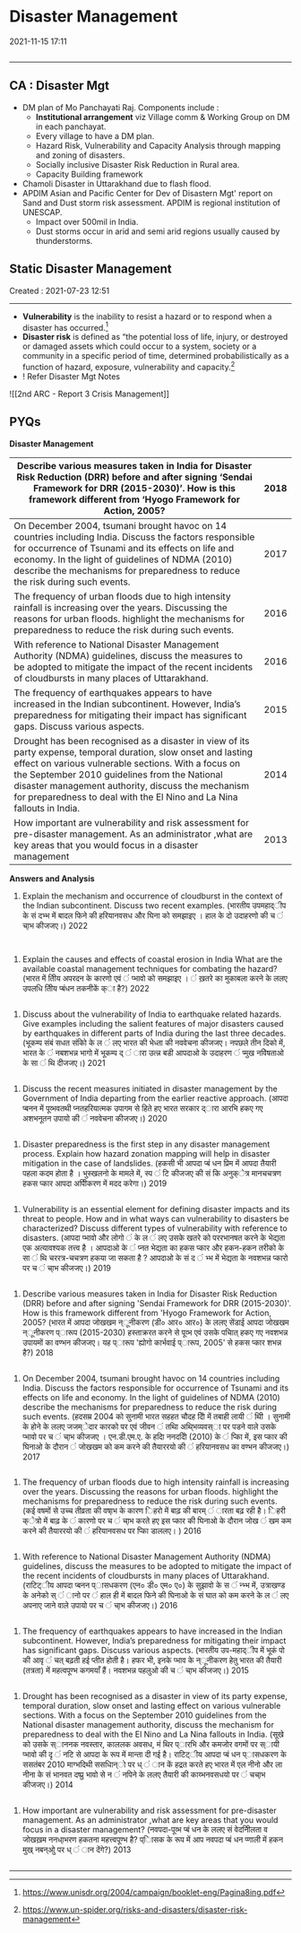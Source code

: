 # Disaster Management

2021-11-15 17:11

```toc
```

---

## CA : Disaster Mgt

- DM plan of Mo Panchayati Raj. Components include :
	- **Institutional arrangement** viz Village comm & Working Group on DM in each panchayat.
	- Every village to have a DM plan.
	- Hazard Risk, Vulnerability and Capacity Analysis through mapping and zoning of disasters.
	- Socially inclusive Disaster Risk Reduction in Rural area.
	- Capacity Building framework
- Chamoli Disaster in Uttarakhand due to flash flood.
- APDIM Asian and Pacific Center for Dev of Disastern Mgt' report on Sand and Dust storm risk assessment. APDIM is regional institution of UNESCAP.
	- Impact over 500mil in India.
	- Dust storms occur in arid and semi arid regions usually caused by thunderstorms.

## Static Disaster Management

Created : 2021-07-23 12:51

---

- **Vulnerability** is the inability to resist a hazard or to respond when a disaster has occurred.[^1]
- **Disaster risk** is defined as “the potential loss of life, injury, or destroyed or damaged assets which could occur to a system, society or a community in a specific period of time, determined probabilistically as a function of hazard, exposure, vulnerability and capacity.[^2]
- ! Refer Disaster Mgt Notes

![[2nd ARC - Report 3 Crisis Management]]

## PYQs

**Disaster Management**

| Describe various   measures taken in India for Disaster Risk Reduction (DRR) before and after   signing ‘Sendai Framework for DRR (2015-2030)’. How is this framework   different from ‘Hyogo Framework for Action, 2005?                                                                                                                                        | 2018 |
| ---------------------------------------------------------------------------------------------------------------------------------------------------------------------------------------------------------------------------------------------------------------------------------------------------------------------------------------------------------------- | ---- |
| On December 2004,   tsumani brought havoc on 14 countries including India. Discuss the factors   responsible for occurrence of Tsunami and its effects on life and economy. In   the light of guidelines of NDMA (2010) describe the mechanisms for   preparedness to reduce the risk during such events.                                                        | 2017 |
| The frequency of   urban floods due to high intensity rainfall is increasing over the years.   Discussing the reasons for urban floods. highlight the mechanisms for   preparedness to reduce the risk during such events.                                                                                                                                       | 2016 |
| With reference to   National Disaster Management Authority (NDMA) guidelines, discuss the   measures to be adopted to mitigate the impact of the recent incidents of   cloudbursts in many places of Uttarakhand.                                                                                                                                                | 2016 |
| The frequency of   earthquakes appears to have increased in the Indian subcontinent. However,   India’s preparedness for mitigating their impact has significant gaps.   Discuss various aspects.                                                                                                                                                                | 2015 |
| Drought has been   recognised as a disaster in view of its party expense, temporal duration,   slow onset and lasting effect on various vulnerable sections. With a focus on   the September 2010 guidelines from the National disaster management   authority, discuss the mechanism for preparedness to deal with the El Nino   and La Nina fallouts in India. | 2014 |
| How important are   vulnerability and risk assessment for pre-disaster management. As an   administrator ,what are key areas that you would focus in a disaster   management                                                                                                                                                                                     | 2013 |

**Answers and Analysis**

1. Explain the mechanism and occurrence of cloudburst in the context of the Indian subcontinent.
Discuss two recent examples. (भारतीय उपमहाद्ीप के सं दभ्भ में बादल फिने की हरियानवसध और घिना को समझाइए । हाल के दो
उदाहरणो की च ं चा्भ कीजजए।) 2022

```ad-Answer


```

1. Explain the causes and effects of coastal erosion in India What are the available coastal
management techniques for combating the hazard? (भारत में तिीय अपरदन के कारणो एवं ं प्भावो को समझाइए । ं
ख़तरे का मुकाबला करने के ललए उपलधि तिीय प्बंधन तकनीकें क्ा है?) 2022

```ad-Answer

```

1. Discuss about the vulnerability of India to earthquake related hazards. Give examples including
the salient features of major disasters caused by earthquakes in different parts of India during
the last three decades. (भूकम्प संबं सधत संकिो के ल ं लए भारत की भेध्ता की नववेचना कीजजए। नपछले तीन दिको में, भारत के ं नबशभन्न
भागो में भूकम्प द् ं ारा उत्न्न बडी आपदाओ के उदाहरण ं प्मुख नविेषताओ के सा ं थि दीजजए।) 2021

```ad-Answer

```

1. Discuss the recent measures initiated in disaster management by the Government of India
departing from the earlier reactive approach. (आपदा प्बनन में पूव्भवतथी प्नतहरियात्मक उपागम से हिते हए भारत सरकार
द्ारा आरभि हकए गए अशभनूतन उपायो की ं नववेचना कीजजए।) 2020

```ad-Answer

```

1. Disaster preparedness is the first step in any disaster management process. Explain how
hazard zonation mapping will help in disaster mitigation in the case of landslides. (हकसी भी आपदा
प्बं धन प्रिम में आपदा तैयारी पहला कदम होता है । भुस्खलनो के मामले में, स्प ं टि कीजजए की सं कि अनुक्ेत्र मानचचत्रण हकस प्कार आपदा अपिीकरण
में मदद करेगा।) 2019

```ad-Answer

```

1. Vulnerability is an essential element for defining disaster impacts and its threat to people.
How and in what ways can vulnerability to disasters be characterized? Discuss different types of vulnerability with reference to disasters. (आपदा प्भावो और लोगो ं के ल ं लए उसके खतरे को पररभानषत करने के भेद्यता एक
अत्यावश्यक तत्त्व है । आपदाओ के ं प्नत भेद्यता का हकस प्कार और हकन-हकन तरीको के सा ं थि चररत्र-चचत्रण हकया जा सकता है ? आपदाओ के सं द ं भ्भ
में भेद्यता के नवशभन्न प्कारो पर च ं चा्भ कीजजए।) 2019

```ad-Answer

```

1. Describe various measures taken in India for Disaster Risk Reduction (DRR) before and after signing 'Sendai Framework for DRR (2015-2030)'. How is this framework different from 'Hyogo Framework for Action, 2005? (भारत में आपदा जोखखम न्ूनीकरण (डी० आर० आर०) के ललए सेंडाई आपदा जोखखम न्ूनीकरण प्ारूप (2015-2030) हस्ताक्ररत करने से पूव्भ एवं उसके पचिात् हकए गए नवशभन्न उपायमों का वण्भन कीजजए। यह प्ारूप 'ह्योगो कार्भवाई प्ारूप, 2005' से हकस प्कार शभन्न है?) 2018

```ad-Answer

```

1. On December 2004, tsumani brought havoc on 14 countries including India. Discuss the factors responsible for occurrence of Tsunami and its effects on life and economy. In the light of guidelines of NDMA (2010) describe the mechanisms for preparedness to reduce the risk during such events. (हदसम्र 2004 को सुनामी भारत सहहत चौदह देिो में तबाही लायी ं थिी । सुनामी के होने के ललए जजम्ेदार कारको पर एवं जीवन ं
तथिा अथि्भव्यवस्ा पर पडने वाले उसके प्भावो पर च ं चा्भ कीजजए । एन.डी.एम.ए. के हदिा ननददेिो (2010) के ं प्काि में, इस प्कार की घिनाओ के दौरान ं
जोखखम को कम करने की तैयाररयो की ं हरियानवसध का वण्भन कीजजए।) 2017

```ad-Answer

```

1. The frequency of urban floods due to high intensity rainfall is increasing over the years. Discussing the reasons for urban floods. highlight the mechanisms for preparedness to reduce the risk during such events. (कई वषमों से उच्च तीव्रता की वषा्भ के कारण िहरो में बाढ़ की बारम् ं ारता बढ़ रही है। िहरी क्ेत्रो में बाढ़ के ं
कारणो पर च ं चा्भ करते हए इस प्कार की घिनाओ के दौरान जोख ं खम कम करने की तैयाररयो की ं हरियानवसध पर प्काि डाललए। ) 2016

```ad-Answer

```

1. With reference to National Disaster Management Authority (NDMA) guidelines, discuss the measures to be adopted to mitigate the impact of the recent incidents of cloudbursts in many places of Uttarakhand. (राटिट्ीय आपदा प्बनन प्ासधकरण (एन० डी० एम० ए०) के सुझावो के स ं न्भ्भ में, उत्राखण्ड के अनेको स् ं ानो पर ं
हाल ही में बादल फिने की घिनाओ के सं घात को कम करने के ल ं लए अपनाए जाने वाले उपायो पर च ं चा्भ कीजजए।) 2016

```ad-Answer

```

1. The frequency of earthquakes appears to have increased in the Indian subcontinent. However, India’s preparedness for mitigating their impact has significant gaps. Discuss various aspects. (भारतीय उप-महाद्ीप में भूकं पो की आवृ ं चत् बढ़ती हई प्तीत होती है। हफर भी, इनके प्भाव के न्ूनीकरण हेतु भारत की तैयारी (तत्रता) में महत्वपूण्भ कगमयाँ हैं। नवशभन्न पहलुओ की च ं चा्भ कीजजए।) 2015

```ad-Answer

```

1. Drought has been recognised as a disaster in view of its party expense, temporal duration, slow onset and lasting effect on various vulnerable sections. With a focus on the September 2010 guidelines from the National disaster management authority, discuss the mechanism for preparedness to deal with the El Nino and La Nina fallouts in India. (सूखे को उसके स्ाननक नवस्तार, काललक
अवसध, मं थिर प्ारभि और कमजोर वगमों पर स्ायी प्भावो की दृ ं नटि से आपदा के रूप में मान्ता दी गई है। राटिट्ीय आपदा प्बं धन प्ासधकरण के ससतंबर
2010 माग्भदिथी ससधिान्ो पर ध् ं ान कें हद्रत करते हए भारत में एल नीनो और ला नीना के सं भानवत दष्प्रु भावो से न ं नपिने के ललए तैयारी की काय्भनवसधयो पर ं
चचा्भ कीजजए।) 2014

```ad-Answer

```

1. How important are vulnerability and risk assessment for pre-disaster management. As an administrator ,what are key areas that you would focus in a disaster management? (नवपदा-पूव्भ प्बं धन के ललए सं वेदनिीलता व जोखख़म ननधा्भरण हकतना महत्त्वपूण्भ है? प्िासक के रूप में आप नवपदा प्बं धन प्णाली में हकन मुख् नबन्ओु पर ध् ं ान
देंगे?) 2013

```ad-Answer

```

---

[^1]: <https://www.unisdr.org/2004/campaign/booklet-eng/Pagina8ing.pdf>

[^2]: <https://www.un-spider.org/risks-and-disasters/disaster-risk-management>
